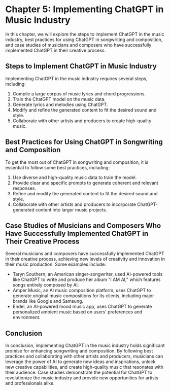 Chapter 5: Implementing ChatGPT in Music Industry
=================================================

In this chapter, we will explore the steps to implement ChatGPT in the music industry, best practices for using ChatGPT in songwriting and composition, and case studies of musicians and composers who have successfully implemented ChatGPT in their creative process.

Steps to Implement ChatGPT in Music Industry
--------------------------------------------

Implementing ChatGPT in the music industry requires several steps, including:

1. Compile a large corpus of music lyrics and chord progressions.
2. Train the ChatGPT model on the music data.
3. Generate lyrics and melodies using ChatGPT.
4. Modify and refine the generated content to fit the desired sound and style.
5. Collaborate with other artists and producers to create high-quality music.

Best Practices for Using ChatGPT in Songwriting and Composition
---------------------------------------------------------------

To get the most out of ChatGPT in songwriting and composition, it is essential to follow some best practices, including:

1. Use diverse and high-quality music data to train the model.
2. Provide clear and specific prompts to generate coherent and relevant responses.
3. Refine and modify the generated content to fit the desired sound and style.
4. Collaborate with other artists and producers to incorporate ChatGPT-generated content into larger music projects.

Case Studies of Musicians and Composers Who Have Successfully Implemented ChatGPT in Their Creative Process
-----------------------------------------------------------------------------------------------------------

Several musicians and composers have successfully implemented ChatGPT in their creative process, achieving new levels of creativity and innovation in their music production. Some examples include:

* Taryn Southern, an American singer-songwriter, used AI-powered tools like ChatGPT to write and produce her album "I AM AI," which features songs entirely composed by AI.
* Amper Music, an AI music composition platform, uses ChatGPT to generate original music compositions for its clients, including major brands like Google and Samsung.
* Endel, an AI-powered mood music app, uses ChatGPT to generate personalized ambient music based on users' preferences and environment.

Conclusion
----------

In conclusion, implementing ChatGPT in the music industry holds significant promise for enhancing songwriting and composition. By following best practices and collaborating with other artists and producers, musicians can leverage the power of AI to generate new ideas and inspirations, unlock new creative capabilities, and create high-quality music that resonates with their audience. Case studies demonstrate the potential for ChatGPT to revolutionize the music industry and provide new opportunities for artists and professionals alike.
